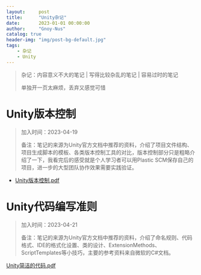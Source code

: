 ```yaml
---
layout:     post
title:      "Unity杂记"
date:       2023-01-01 00:00:00
author:     "Gnoy-Nus"
catalog: true
header-img: "img/post-bg-default.jpg"
tags:
    - 杂记
    - Unity
---
```




> 杂记：内容意义不大的笔记  \|  写得比较杂乱的笔记 \| 容易过时的笔记
>
> 单独开一页太麻烦，丢弃又感觉可惜

# Unity版本控制

> 加入时间：2023-04-19
>
> 备注：笔记的来源为Unity官方文档中推荐的资料，介绍了项目文件结构、项目生成脚本的模板、各类版本控制工具的对比，版本控制部分只是粗略介绍了一下，我看完后的感受就是个人学习者可以用Plastic SCM保存自己的项目，进一步的大型团队协作效果需要实践验证。

- [Unity版本控制.pdf][1]  

  [1]: https://gnoy-nus.github.io/download/unity/Unity版本控制/Unity版本控制.pdf



# Unity代码编写准则

> 加入时间：2023-04-21
>
> 备注：笔记的来源为Unity官方文档中推荐的资料，介绍了命名规则、代码格式、IDE的格式化设置、类的设计、ExtensionMethods、ScriptTemplates等小技巧，主要的参考资料来自微软的C#文档。

[Unity简洁的代码.pdf][2]  

[2]: https://gnoy-nus.github.io/download/unity//Unity代码编写/Unity简洁的代码.pdf
